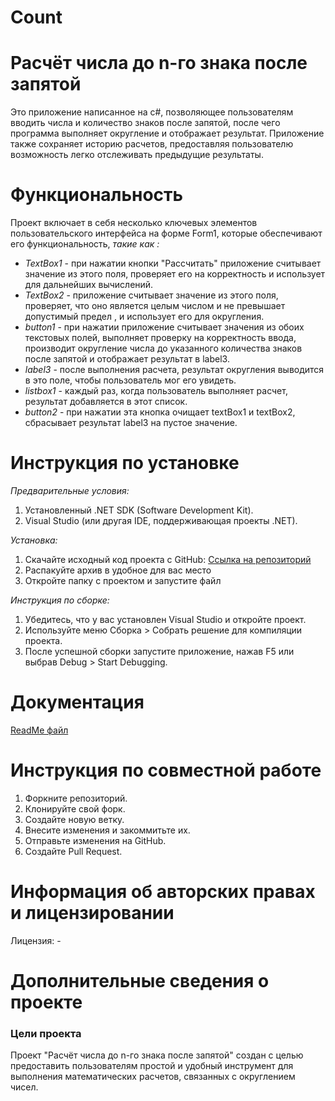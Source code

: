 # Count
<h1>Расчёт числа до n-го знака после запятой</h1>

<p>Это приложение написанное на c#, позволяющее пользователям вводить числа и количество знаков после запятой, после чего программа выполняет округление и отображает результат. Приложение также сохраняет историю расчетов, предоставляя пользователю возможность легко отслеживать предыдущие результаты.</p>

<h1>Функциональность</h1> 
 Проект  включает в себя несколько ключевых элементов пользовательского интерфейса на форме Form1, которые обеспечивают его функциональность, <em>такие как :</em>
<ul>
<li><em>TextBox1</em> - при нажатии кнопки "Рассчитать" приложение считывает значение из этого поля, проверяет его на корректность и использует для дальнейших вычислений.</li>
<li><em>TextBox2</em> - приложение считывает значение из этого поля, проверяет, что оно является целым числом и не превышает допустимый предел , и использует его для округления.</li>
 <li><em>button1</em> - при нажатии приложение считывает значения из обоих текстовых полей, выполняет проверку на корректность ввода, производит округление числа до указанного количества знаков после запятой и отображает результат в label3.</li>
<li><em>label3</em> - после выполнения расчета, результат округления выводится в это поле, чтобы пользователь мог его увидеть.</li>
<li><em>listbox1</em> - каждый раз, когда пользователь выполняет расчет, результат добавляется в этот список.</li>
<li><em>button2</em> - при нажатии эта кнопка очищает textBox1 и textBox2, сбрасывает результат label3 на пустое значение.</li>
</ul>

<h1>Инструкция по установке</h1>
<em>Предварительные условия:</em>
<ol>
<li>Установленный .NET SDK (Software Development Kit).</li>
<li>Visual Studio (или другая IDE, поддерживающая проекты .NET).</li>
</ol>
<em>Установка:</em>
<ol>
<li> Скачайте исходный код проекта с GitHub: <a href="https://github.com/anastasia369/Count.git">Ссылка на репозиторий</a></li>
<li> Распакуйте архив в удобное для вас место</li>
<li> Откройте папку с проектом и запустите файл</li>
</ol>
<em>Инструкция по сборке:</em>
<ol>
<li>Убедитесь, что у вас установлен Visual Studio и откройте проект.</li>
<li>Используйте меню Сборка > Собрать решение для компиляции проекта.</li>
<li>После успешной сборки  запустите приложение, нажав F5 или выбрав Debug > Start Debugging.</li>
</ol>

<h1>Документация</h1>

<a href="https://github.com/anastasia369/Count.git">ReadMe файл</a>

<h1>Инструкция по совместной работе</h1>
<ol>
<li>Форкните репозиторий.</li>
<li>Клонируйте свой форк.</li>
<li>Создайте новую ветку.</li>
<li>Внесите изменения и закоммитьте их.</li>
<li>Отправьте изменения на GitHub.</li>
<li>Создайте Pull Request.</li>
</ol>
<h1>Информация об авторских правах и лицензировании</h1>
Лицензия: -
<h1>Дополнительные сведения о проекте</h1>
<h3>Цели проекта</h3>
Проект "Расчёт числа до n-го знака после запятой" создан с целью предоставить пользователям простой и удобный инструмент для выполнения математических расчетов, связанных с округлением чисел. 
